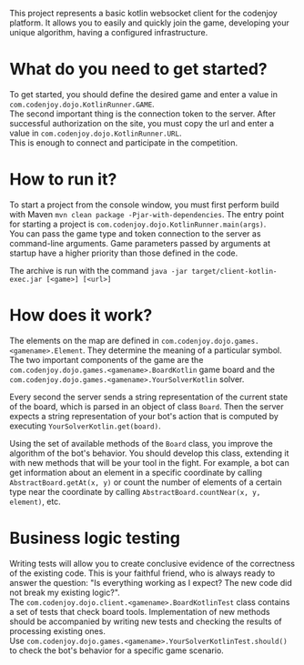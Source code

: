 This project represents a basic kotlin websocket client for the codenjoy platform.
It allows you to easily and quickly join the game, developing your unique algorithm, having a configured infrastructure.

# What do you need to get started?
To get started, you should define the desired game and enter a value in `com.codenjoy.dojo.KotlinRunner.GAME`. \
The second important thing is the connection token to the server. After successful authorization on the site, you must copy the url
and enter a value in `com.codenjoy.dojo.KotlinRunner.URL`. \
This is enough to connect and participate in the competition.

# How to run it?
To start a project from the console window, you must first perform build with Maven `mvn clean package -Pjar-with-dependencies`.
The entry point for starting a project is `com.codenjoy.dojo.KotlinRunner.main(args)`. \
You can pass the game type and token connection to the server as command-line arguments.
Game parameters passed by arguments at startup have a higher priority than those defined in the code.

The archive is run with the command `java -jar target/client-kotlin-exec.jar [<game>] [<url>]`

# How does it work?
The elements on the map are defined in `com.codenjoy.dojo.games.<gamename>.Element`. They determine the meaning of a particular symbol.
The two important components of the game are the `com.codenjoy.dojo.games.<gamename>.BoardKotlin` game board
and the `com.codenjoy.dojo.games.<gamename>.YourSolverKotlin` solver.

Every second the server sends a string representation of the current state of the board, which is parsed in an object of class `Board`.
Then the server expects a string representation of your bot's action that is computed by executing `YourSolverKotlin.get(board)`.

Using the set of available methods of the `Board` class, you improve the algorithm of the bot's behavior.
You should develop this class, extending it with new methods that will be your tool in the fight.
For example, a bot can get information about an element in a specific coordinate by calling `AbstractBoard.getAt(x, y)`
or count the number of elements of a certain type near the coordinate by calling `AbstractBoard.countNear(x, y, element)`, etc.

# Business logic testing
Writing tests will allow you to create conclusive evidence of the correctness of the existing code.
This is your faithful friend, who is always ready to answer the question: "Is everything working as I expect? The new code did not break my existing logic?". \
The `com.codenjoy.dojo.client.<gamename>.BoardKotlinTest` class contains a set of tests that check board tools.
Implementation of new methods should be accompanied by writing new tests and checking the results of processing existing ones. \
Use `com.codenjoy.dojo.games.<gamename>.YourSolverKotlinTest.should()` to check the bot's behavior for a specific game scenario.